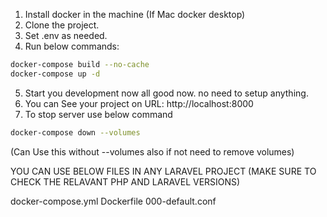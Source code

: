 1. Install docker in the machine (If Mac docker desktop)
2. Clone the project.  
3. Set .env as needed.  
4. Run below commands:  
```bash
docker-compose build --no-cache
docker-compose up -d
```
5. Start you development now all good now. no need to setup anything.
6. You can See your project on URL: http://localhost:8000
7. To stop server use below command
```bash
docker-compose down --volumes  
```
(Can Use this without --volumes also if not need to remove volumes)

YOU CAN USE BELOW FILES IN ANY LARAVEL PROJECT (MAKE SURE TO CHECK THE RELAVANT PHP AND LARAVEL VERSIONS)

docker-compose.yml
Dockerfile
000-default.conf

